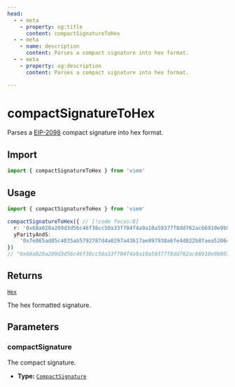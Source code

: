 ```yaml
---
head:
  - - meta
    - property: og:title
      content: compactSignatureToHex
  - - meta
    - name: description
      content: Parses a compact signature into hex format.
  - - meta
    - property: og:description
      content: Parses a compact signature into hex format.

---
```


# compactSignatureToHex

Parses a [EIP-2098](https://eips.ethereum.org/EIPS/eip-2098) compact signature into hex format.

## Import

```ts
import { compactSignatureToHex } from 'viem'
```

## Usage

```ts
import { compactSignatureToHex } from 'viem'

compactSignatureToHex({ // [!code focus:8]
  r: '0x68a020a209d3d56c46f38cc50a33f704f4a9a10a59377f8dd762ac66910e9b90',
  yParityAndS:
    '0x7e865ad05c4035ab5792787d4a0297a43617ae897930a6fe4d822b8faea52064',
})
// "0x68a020a209d3d56c46f38cc50a33f704f4a9a10a59377f8dd762ac66910e9b907e865ad05c4035ab5792787d4a0297a43617ae897930a6fe4d822b8faea52064"
```

## Returns

[`Hex`](/docs/glossary/types#hex)

The hex formatted signature.

## Parameters

### compactSignature

The compact signature.

- **Type:** [`CompactSignature`](/docs/glossary/types#CompactSignature)
